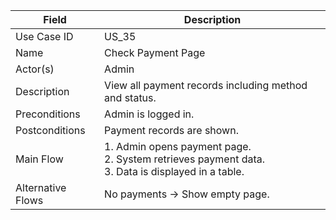 | Field             | Description                                                                                               |
| ----------------- | --------------------------------------------------------------------------------------------------------- |
| Use Case ID       | US_35                                                                                                     |
| Name              | Check Payment Page                                                                                        |
| Actor(s)          | Admin                                                                                                     |
| Description       | View all payment records including method and status.                                                     |
| Preconditions     | Admin is logged in.                                                                                       |
| Postconditions    | Payment records are shown.                                                                                |
| Main Flow         | 1. Admin opens payment page. <br> 2. System retrieves payment data. <br> 3. Data is displayed in a table. |
| Alternative Flows | No payments → Show empty page.                                                                            |
